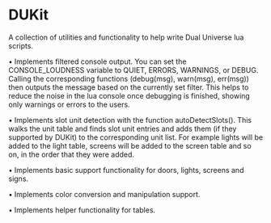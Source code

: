 # DUKit
A collection of utilities and functionality to help write Dual Universe lua scripts.

• Implements filtered console output. You can set the CONSOLE_LOUDNESS variable to QUIET, ERRORS, WARNINGS, or DEBUG. Calling the corresponding
functions (debug(msg), warn(msg), err(msg)) then outputs the message based on the currently set filter. This helps to reduce the noise in the
lua console once debugging is finished, showing only warnings or errors to the users.

• Implements slot unit detection with the function autoDetectSlots(). This walks the unit table and finds slot unit entries and adds them (if they
supported by DUKit) to the corresponding unit list. For example lights will be added to the light table, screens will be added to the screen table
and so on, in the order that they were added.

• Implements basic support functionality for doors, lights, screens and signs.

• Implements color conversion and manipulation support.

• Implements helper functionality for tables.
